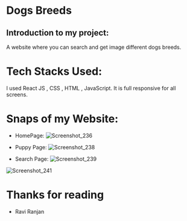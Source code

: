# Dogs Breeds

## Introduction to my project:

A website where you can search and get image different dogs breeds.


# Tech Stacks Used:
I used React JS , CSS , HTML , JavaScript.
It is full responsive for all screens.


# Snaps of my Website:

* HomePage:
![Screenshot_236](https://user-images.githubusercontent.com/91020498/189519539-74c3e7ee-9ad1-4ab5-87a3-674643ab8370.png)


* Puppy Page: 
![Screenshot_238](https://user-images.githubusercontent.com/91020498/189519551-b7d02abc-fdf9-45a8-9d15-ec093760aad8.png)


* Search Page: 
![Screenshot_239](https://user-images.githubusercontent.com/91020498/189519558-00eb0c1f-1b4c-4501-8da2-735211f24371.png)


![Screenshot_241](https://user-images.githubusercontent.com/91020498/189519571-cdc792e1-32ee-41d2-bff6-804c1e07a311.png)



# Thanks for reading

* Ravi Ranjan


